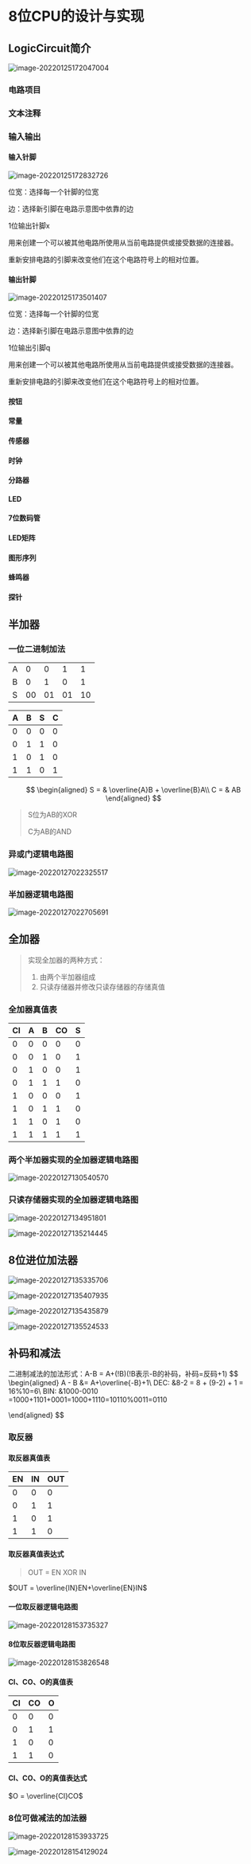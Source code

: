 # 8位CPU的设计与实现

## LogicCircuit简介

![image-20220125172047004](img\image-20220125172047004.png)

### 电路项目

### 文本注释

### 输入输出

#### 输入针脚

![image-20220125172832726](img\image-20220125172832726.png)

位宽：选择每一个针脚的位宽

边：选择新引脚在电路示意图中依靠的边

1位输出针脚x

用来创建一个可以被其他电路所使用从当前电路提供或接受数据的连接器。

重新安排电路的引脚来改变他们在这个电路符号上的相对位置。

#### 输出针脚

![image-20220125173501407](img\image-20220125173501407.png)

位宽：选择每一个针脚的位宽

边：选择新引脚在电路示意图中依靠的边

1位输出引脚q

用来创建一个可以被其他电路所使用从当前电路提供或接受数据的连接器。

重新安排电路的引脚来改变他们在这个电路符号上的相对位置。

#### 按钮



#### 常量

#### 传感器

#### 时钟

#### 分路器

#### LED

#### 7位数码管

#### LED矩阵

#### 图形序列

#### 蜂鸣器

#### 探针

## 半加器

### 一位二进制加法

|      |      |      |      |      |
| ---- | ---- | ---- | ---- | ---- |
| A    | 0    | 0    | 1    | 1    |
| B    | 0    | 1    | 0    | 1    |
| S    | 00   | 01   | 01   | 10   |

| A    | B    | S    | C    |
| ---- | ---- | ---- | ---- |
| 0    | 0    | 0    | 0    |
| 0    | 1    | 1    | 0    |
| 1    | 0    | 1    | 0    |
| 1    | 1    | 0    | 1    |

$$
\begin{aligned}
S = & \overline{A}B + \overline{B}A\\
C = & AB
\end{aligned}
$$

> S位为AB的XOR
>
> C为AB的AND

### 异或门逻辑电路图

![image-20220127022325517](img\image-20220127022325517.png)

### 半加器逻辑电路图

![image-20220127022705691](img\image-20220127022705691.png)

## 全加器

> 实现全加器的两种方式：
>
> 1. 由两个半加器组成
> 2. 只读存储器并修改只读存储器的存储真值
>
> 

### 全加器真值表

| CI   | A    | B    | CO   | S    |
| ---- | ---- | ---- | ---- | ---- |
| 0    | 0    | 0    | 0    | 0    |
| 0    | 0    | 1    | 0    | 1    |
| 0    | 1    | 0    | 0    | 1    |
| 0    | 1    | 1    | 1    | 0    |
| 1    | 0    | 0    | 0    | 1    |
| 1    | 0    | 1    | 1    | 0    |
| 1    | 1    | 0    | 1    | 0    |
| 1    | 1    | 1    | 1    | 1    |



### 两个半加器实现的全加器逻辑电路图

![image-20220127130540570](img\image-20220127130540570.png)

### 只读存储器实现的全加器逻辑电路图

![image-20220127134951801](img\image-20220127134951801.png)

![image-20220127135214445](img\image-20220127135214445.png)

## 8位进位加法器

![image-20220127135335706](img\image-20220127135335706.png)

![image-20220127135407935](img\image-20220127135407935.png)

![image-20220127135435879](img\image-20220127135435879.png)

![image-20220127135524533](C:\Users\Administrator\AppData\Roaming\Typora\typora-user-images\image-20220127135524533.png)

## 补码和减法

二进制减法的加法形式：A-B = A+(!B)(!B表示-B的补码，补码=反码+1) 
$$
\begin{aligned}
A - B &= A+\overline{-B}+1\\
DEC: &8-2 = 8 + (9-2) + 1 = 16\%10=6\\
BIN: &1000-0010 =1000+1101+0001=1000+1110=10110\%0011=0110

\end{aligned}
$$

### 取反器

#### 取反器真值表

| EN   | IN   | OUT  |
| ---- | ---- | ---- |
| 0    | 0    | 0    |
| 0    | 1    | 1    |
| 1    | 0    | 1    |
| 1    | 1    | 0    |

#### 取反器真值表达式

> OUT = EN XOR IN

$OUT = \overline{IN}EN+\overline{EN}IN$

#### 一位取反器逻辑电路图

![image-20220128153735327](img\image-20220128153735327.png)

#### 8位取反器逻辑电路图

![image-20220128153826548](C:\Users\Administrator\AppData\Roaming\Typora\typora-user-images\image-20220128153826548.png)

#### CI、CO、O的真值表

| CI   | CO   | O    |
| ---- | ---- | ---- |
| 0    | 0    | 0    |
| 0    | 1    | 1    |
| 1    | 0    | 0    |
| 1    | 1    | 0    |

#### CI、CO、O的真值表达式

$O = \overline{CI}CO$

### 8位可做减法的加法器

![image-20220128153933725](img\image-20220128153933725.png)

![image-20220128154129024](img\image-20220128154129024.png)
